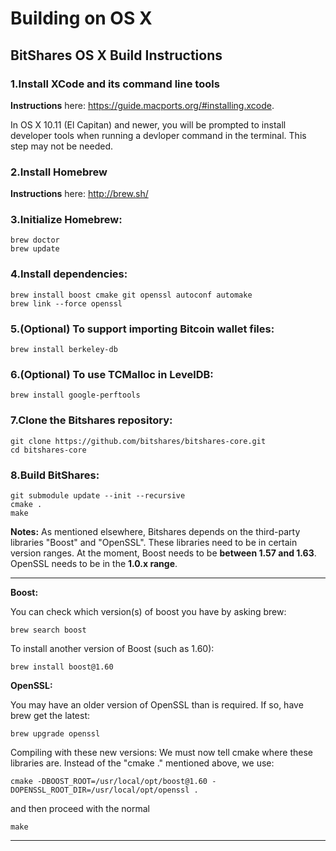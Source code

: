 # Building on OS X

## BitShares OS X Build Instructions

### 1.Install XCode and its command line tools
**Instructions** here: https://guide.macports.org/#installing.xcode.

In OS X 10.11 (El Capitan) and newer, you will be prompted to install developer tools when running a devloper command in the terminal. This step may not be needed.

### 2.Install Homebrew
**Instructions** here: http://brew.sh/

### 3.Initialize Homebrew:

    brew doctor
    brew update

### 4.Install dependencies:

    brew install boost cmake git openssl autoconf automake 
    brew link --force openssl 

### 5.(Optional) To support importing Bitcoin wallet files:

    brew install berkeley-db

### 6.(Optional) To use TCMalloc in LevelDB:

    brew install google-perftools

### 7.Clone the Bitshares repository:

    git clone https://github.com/bitshares/bitshares-core.git
    cd bitshares-core

### 8.Build BitShares:

    git submodule update --init --recursive
    cmake .
    make

**Notes:** As mentioned elsewhere, Bitshares depends on the third-party libraries "Boost" and "OpenSSL". These libraries need to be in certain version ranges. At the moment, Boost needs to be **between 1.57 and 1.63**. OpenSSL needs to be in the **1.0.x range**.

***

**Boost:** 

You can check which version(s) of boost you have by asking brew:

    brew search boost

To install another version of Boost (such as 1.60):

    brew install boost@1.60

**OpenSSL:** 

You may have an older version of OpenSSL than is required. If so, have brew get the latest:

    brew upgrade openssl

Compiling with these new versions: We must now tell cmake where these libraries are. Instead of the "cmake ." mentioned above, we use:

    cmake -DBOOST_ROOT=/usr/local/opt/boost@1.60 -DOPENSSL_ROOT_DIR=/usr/local/opt/openssl .

and then proceed with the normal

    make
    
    
***
